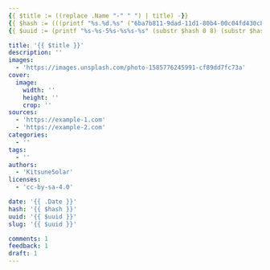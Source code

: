 ```yaml
---
{{ $title := ((replace .Name "-" " ") | title) -}}
{{ $hash := (((printf "%s.%d.%s" ("6ba7b811-9dad-11d1-80b4-00c04fd430c8") (now.Unix) (delimit (shuffle (seq 999)) "")) | base64Encode) | sha1) -}}
{{ $uuid := (printf "%s-%s-5%s-%s%s-%s" (substr $hash 0 8) (substr $hash 8 4) (substr $hash 13 3) (index (slice "8" "9" "a" "b" | shuffle) 0) (substr $hash 17 3) (substr $hash 20 12)) -}}

title: '{{ $title }}'
description: ''
images:
  - 'https://images.unsplash.com/photo-1585776245991-cf89dd7fc73a'
cover:
  image:
    width: ''
    height: ''
    crop: ''
sources:
  - 'https://example-1.com'
  - 'https://example-2.com'
categories:
  - ''
tags:
  - ''
authors:
  - 'KitsuneSolar'
licenses:
  - 'cc-by-sa-4.0'

date: '{{ .Date }}'
hash: '{{ $hash }}'
uuid: '{{ $uuid }}'
slug: '{{ $uuid }}'

comments: 1
feedback: 1
draft: 1
---
```


